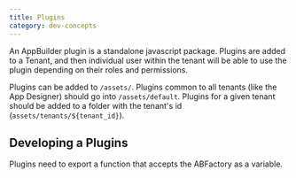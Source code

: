 ```yaml
---
title: Plugins
category: dev-concepts
---
```


An AppBuilder plugin is a standalone javascript package. Plugins are added to a Tenant, and then individual user within the tenant will be able to use the plugin depending on their roles and permissions.

Plugins can be added to `/assets/`. Plugins common to all tenants (like the App Designer) should go into `/assets/default`. Plugins for a given tenant should be added to a folder with the tenant's id (`assets/tenants/${tenant_id}`).

## Developing a Plugins

Plugins need to export a function that accepts the ABFactory as a variable.
